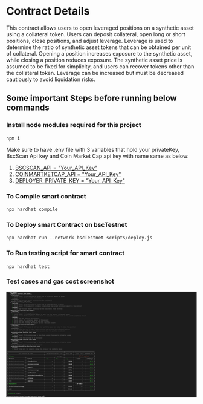 # Contract Details

This contract allows users to open leveraged positions on a synthetic asset using a collateral token.
 Users can deposit collateral, open long or short positions, close positions, and adjust leverage.
 Leverage is used to determine the ratio of synthetic asset tokens that can be obtained per unit of collateral.
 Opening a position increases exposure to the synthetic asset, while closing a position reduces exposure.
 The synthetic asset price is assumed to be fixed for simplicity, and users can recover tokens other than the collateral token.
 Leverage can be increased but must be decreased cautiously to avoid liquidation risks.

## Some important Steps before running below commands

### Install node modules required for this project

```shell
npm i
```

Make sure to have .env file with 3 variables that hold your privateKey, BscScan Api key and Coin Market Cap api key with name same as below:

1. [BSCSCAN_API = "Your_API_Key"]()
2. [COINMARTKETCAP_API = "Your_API_Key"]()
3. [DEPLOYER_PRIVATE_KEY = "Your_API_Key"]()

### To Compile smart contract

```shell
npx hardhat compile
```

### To Deploy smart Contract on bscTestnet

```shell
npx hardhat run --network bscTestnet scripts/deploy.js
```

### To Run testing script for smart contract

```shell
npx hardhat test
```

### Test cases and gas cost screenshot

![Alt text](https://github.com/007aryansaini/leveraged_synthetic_asset/blob/main/TestCasesAndGasFees.png)
